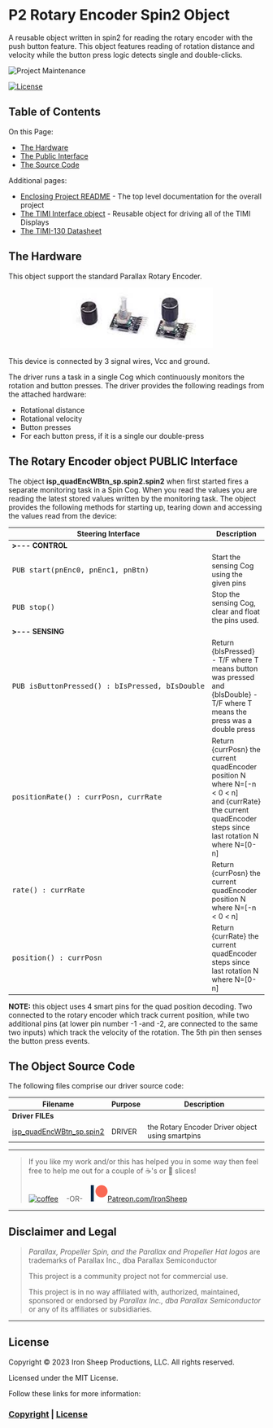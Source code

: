# P2 Rotary Encoder Spin2 Object
A reusable object written in spin2 for reading the rotary encoder with the push button feature. This object features reading of rotation distance and velocity while the button press logic detects single and double-clicks.

![Project Maintenance][maintenance-shield]

[![License][license-shield]](LICENSE)

## Table of Contents

On this Page:

- [The Hardware](#the-hardware)
- [The Public Interface](#the-rotary-encoder-object-public-interface)
- [The Source Code](#the-object-source-code)

Additional pages:

- [Enclosing Project README](./README.md) - The top level documentation for the overall project
- [The TIMI Interface object](./TIMI.md) - Reusable object for driving all of the TIMI Displays
- [The TIMI-130 Datasheet](./Docs/TIMI-130_Datasheet_REV1.0.pdf) 

## The Hardware

This object support the standard Parallax Rotary Encoder.

<p align="center">
  <img src="./DOCs/images/rotaryEncPB.jpg" width="300">
</p>

This device is connected by 3 signal wires, Vcc and ground.

The driver runs a task in a single Cog which continuously monitors the rotation and button presses.  The driver provides the following readings from the attached hardware:

- Rotational distance
- Rotational velocity
- Button presses
- For each button press, if it is a single our double-press

## The Rotary Encoder object PUBLIC Interface

The object **isp\_quadEncWBtn_sp.spin2.spin2** when first started fires a separate monitoring task in a Spin Cog. When you read the values you are reading the latest stored values written by the monitoring task. 
The object provides the following methods for starting up, tearing down and accessing the values read from the device:

| Steering Interface | Description |
| --- | --- |
|  **>--- CONTROL**
| <PRE>PUB start(pnEnc0, pnEnc1, pnBtn)</PRE> | Start the sensing Cog using the given pins 
| <PRE>PUB stop()</PRE> | Stop the sensing Cog, clear and float the pins used.
|  **>--- SENSING**
| <PRE>PUB isButtonPressed() : bIsPressed, bIsDouble</PRE> | Return {bIsPressed} - T/F where T means button was pressed </br> and {bIsDouble} - T/F where T means the press was a double press |
| <PRE>positionRate() : currPosn, currRate</PRE> | Return {currPosn} the current quadEncoder position N where N=[-n < 0 < n] </br> and {currRate} the current quadEncoder steps since last rotation N where N=[0-n] |
| <PRE>rate() : currRate</PRE> | Return {currPosn} the current quadEncoder position N where N=[-n < 0 < n] |
| <PRE>position() : currPosn</PRE> | Return {currRate} the current quadEncoder steps since last rotation N where N=[0-n] |

**NOTE:** this object uses 4 smart pins for the quad position decoding.  Two connected to the rotary encoder which track current position, while two additional pins (at lower pin number -1 -and -2, are connected to the same two inputs) which track the velocity of the rotation. The 5th pin then senses the button press events.

## The Object Source Code


The following files comprise our driver source code:

| Filename | Purpose | Description |
| --- | --- | --- |
| **Driver FILEs**
| [isp\_quadEncWBtn_sp.spin2](isp_quadEncWBtn_sp.spin2) | DRIVER | the Rotary Encoder Driver object using smartpins

---

> If you like my work and/or this has helped you in some way then feel free to help me out for a couple of :coffee:'s or :pizza: slices!
>
> [![coffee](https://www.buymeacoffee.com/assets/img/custom_images/black_img.png)](https://www.buymeacoffee.com/ironsheep) &nbsp;&nbsp; -OR- &nbsp;&nbsp; [![Patreon](./DOCs/images/patreon.png)](https://www.patreon.com/IronSheep?fan_landing=true)[Patreon.com/IronSheep](https://www.patreon.com/IronSheep?fan_landing=true)

---

## Disclaimer and Legal

> *Parallax, Propeller Spin, and the Parallax and Propeller Hat logos* are trademarks of Parallax Inc., dba Parallax Semiconductor
>
> This project is a community project not for commercial use.
>
> This project is in no way affiliated with, authorized, maintained, sponsored or endorsed by *Parallax Inc., dba Parallax Semiconductor* or any of its affiliates or subsidiaries.

---

## License

Copyright © 2023 Iron Sheep Productions, LLC. All rights reserved.

Licensed under the MIT License.

Follow these links for more information:

### [Copyright](copyright) | [License](LICENSE)

[maintenance-shield]: https://img.shields.io/badge/maintainer-stephen%40ironsheep%2ebiz-blue.svg?style=for-the-badge

[license-shield]: https://camo.githubusercontent.com/bc04f96d911ea5f6e3b00e44fc0731ea74c8e1e9/68747470733a2f2f696d672e736869656c64732e696f2f6769746875622f6c6963656e73652f69616e74726963682f746578742d646976696465722d726f772e7376673f7374796c653d666f722d7468652d6261646765
